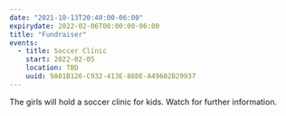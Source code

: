 ```yaml
---
date: "2021-10-13T20:40:00-06:00"
expirydate: 2022-02-06T00:00:00-06:00
title: "Fundraiser"
events:
  - title: Soccer Clinic
    start: 2022-02-05
    location: TBD
    uuid: 9A01B126-C932-413E-86DE-A49602B29937
---
```


The girls will hold a soccer clinic for kids. Watch for further information.

<!--more-->
